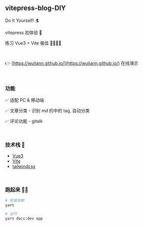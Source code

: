## vitepress-blog-DIY

Do It Yourself! :surfer:

vitepress 初体验 :revolving_hearts:

练习 Vue3 + Vite 极佳 🙋‍♀️🙋‍♂️

<br>

👉 [https://wuliann.github.io/](https://wuliann.github.io/) 在线演示

<br>

### 功能

✅ 适配 PC & 移动端

✅ 文章分类 - 识别 md 的中的 tag, 自动分类

✅ 评论功能 - gitalk

<br>

### 技术栈 :wrench:

- [Vue3](https://v3.cn.vuejs.org/)
- [Vite](https://cn.vitejs.dev/)
- [tailwindcss](https://www.tailwindcss.cn/docs)

<br>

### 跑起来 🏃‍♂️

```sh
# 安装依赖
yarn

# 运行
yarn docs:dev app
```
